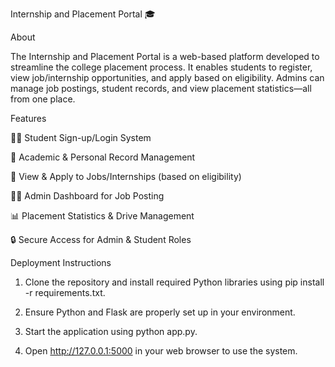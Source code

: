 
Internship and Placement Portal 🎓

About

The Internship and Placement Portal is a web-based platform developed to streamline the college placement process. It enables students to register, view job/internship opportunities, and apply based on eligibility. Admins can manage job postings, student records, and view placement statistics—all from one place.

Features

👨‍🎓 Student Sign-up/Login System

🧾 Academic & Personal Record Management

💼 View & Apply to Jobs/Internships (based on eligibility)

🧑‍💼 Admin Dashboard for Job Posting

📊 Placement Statistics & Drive Management

🔒 Secure Access for Admin & Student Roles

Deployment Instructions

1. Clone the repository and install required Python libraries using pip install -r requirements.txt.

2. Ensure Python and Flask are properly set up in your environment.

3. Start the application using python app.py.

4. Open http://127.0.0.1:5000 in your web browser to use the system.
